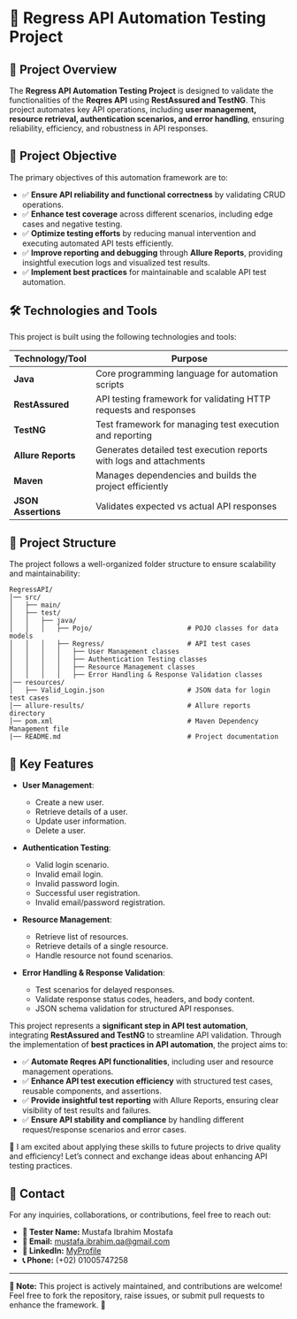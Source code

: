# 🚀 Regress API Automation Testing Project

## 📖 Project Overview
The **Regress API Automation Testing Project** is designed to validate the functionalities of the **Reqres API** using **RestAssured and TestNG**. This project automates key API operations, including **user management, resource retrieval, authentication scenarios, and error handling**, ensuring reliability, efficiency, and robustness in API responses.

## 🎯 Project Objective
The primary objectives of this automation framework are to:
- ✅ **Ensure API reliability and functional correctness** by validating CRUD operations.
- ✅ **Enhance test coverage** across different scenarios, including edge cases and negative testing.
- ✅ **Optimize testing efforts** by reducing manual intervention and executing automated API tests efficiently.
- ✅ **Improve reporting and debugging** through **Allure Reports**, providing insightful execution logs and visualized test results.
- ✅ **Implement best practices** for maintainable and scalable API test automation.

## 🛠️ Technologies and Tools
This project is built using the following technologies and tools:

| Technology/Tool         | Purpose |
|------------------------|---------|
| **Java**              | Core programming language for automation scripts |
| **RestAssured**       | API testing framework for validating HTTP requests and responses |
| **TestNG**            | Test framework for managing test execution and reporting |
| **Allure Reports**    | Generates detailed test execution reports with logs and attachments |
| **Maven**             | Manages dependencies and builds the project efficiently |
| **JSON Assertions**   | Validates expected vs actual API responses |

## 📂 Project Structure
The project follows a well-organized folder structure to ensure scalability and maintainability:

```
RegressAPI/
│── src/
│   ├── main/
│   ├── test/
│   │   ├── java/
│   │   │   ├── Pojo/                        # POJO classes for data models
│   │   │   ├── Regress/                     # API test cases
│   │   │   │   ├── User Management classes
│   │   │   │   ├── Authentication Testing classes
│   │   │   │   ├── Resource Management classes
│   │   │   │   ├── Error Handling & Response Validation classes
│── resources/
│   ├── Valid_Login.json                     # JSON data for login test cases
│── allure-results/                          # Allure reports directory
│── pom.xml                                  # Maven Dependency Management file
|── README.md                                # Project documentation
```

## 🌟 Key Features

- **User Management**:
    - Create a new user.
    - Retrieve details of a user.
    - Update user information.
    - Delete a user.

- **Authentication Testing**:
    - Valid login scenario.
    - Invalid email login.
    - Invalid password login.
    - Successful user registration.
    - Invalid email/password registration.

- **Resource Management**:
    - Retrieve list of resources.
    - Retrieve details of a single resource.
    - Handle resource not found scenarios.

- **Error Handling & Response Validation**:
    - Test scenarios for delayed responses.
    - Validate response status codes, headers, and body content.
    - JSON schema validation for structured API responses.

This project represents a **significant step in API test automation**, integrating **RestAssured and TestNG** to streamline API validation. Through the implementation of **best practices in API automation**, the project aims to:

- ✅ **Automate Reqres API functionalities**, including user and resource management operations.
- ✅ **Enhance API test execution efficiency** with structured test cases, reusable components, and assertions.
- ✅ **Provide insightful test reporting** with Allure Reports, ensuring clear visibility of test results and failures.
- ✅ **Ensure API stability and compliance** by handling different request/response scenarios and error cases.

🔹 I am excited about applying these skills to future projects to drive quality and efficiency! Let’s connect and exchange ideas about enhancing API testing practices.

## 📩 Contact
For any inquiries, collaborations, or contributions, feel free to reach out:

- **👤 Tester Name:** Mustafa Ibrahim Mostafa
- **📧 Email:** mustafa.ibrahim.qa@gmail.com
- **🔗 LinkedIn:** [MyProfile](https://www.linkedin.com/in/mostafa-ibrahim-mostafa/)
- **📞 Phone:** (+02) 01005747258

---
**📌 Note:** This project is actively maintained, and contributions are welcome! Feel free to fork the repository, raise issues, or submit pull requests to enhance the framework. 🚀

